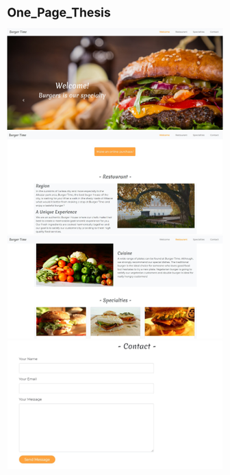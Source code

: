 # One_Page_Thesis
<img src="README_photo1.jpg" width="800">

<img src="README_photo2.jpg" width="800">

<img src="README_photo3.jpg" width="800">

<img src="README_photo4.jpg" width="800">
